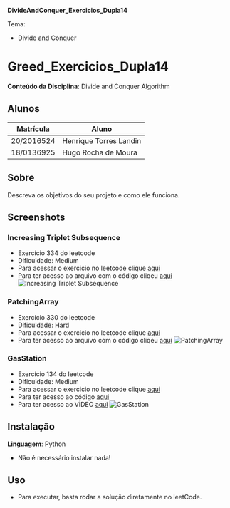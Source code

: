 **DivideAndConquer_Exercicios_Dupla14** 

Tema:
 - Divide and Conquer

# Greed_Exercicios_Dupla14

**Conteúdo da Disciplina**: Divide and Conquer Algorithm

## Alunos
|Matrícula | Aluno |
| -- | -- |
| 20/2016524  |  Henrique Torres Landin |
| 18/0136925  |  Hugo Rocha de Moura |

## Sobre 
Descreva os objetivos do seu projeto e como ele funciona. 

## Screenshots
### Increasing Triplet Subsequence
- Exercício 334 do leetcode
- Dificuldade: Medium
- Para acessar o exercicio no leetcode clique [aqui](https://leetcode.com/problems/increasing-triplet-subsequence/)
- Para ter acesso ao arquivo com o código cliqeu [aqui](https://github.com/projeto-de-algoritmos/Greed_Exercicios_Dupla14/blob/master/exercicios/increasingTripletSubsequence.py)
![Increasing Triplet Subsequence](https://github.com/projeto-de-algoritmos/Greed_Exercicios_Dupla14/assets/102327244/18b42071-1409-4543-b728-0714c63994fa)

### PatchingArray
- Exercício 330 do leetcode
- Dificuldade: Hard
- Para acessar o exercicio no leetcode clique [aqui](https://leetcode.com/problems/patching-array/)
- Para ter acesso ao arquivo com o código cliqeu [aqui](https://github.com/projeto-de-algoritmos/Greed_Exercicios_Dupla14/blob/master/exercicios/patchingArray.py)
![PatchingArray](https://github.com/projeto-de-algoritmos/Greed_Exercicios_Dupla14/assets/102327244/109c85e1-3d2b-4956-b424-7723828718bc)

### GasStation
- Exercício 134 do leetcode
- Dificuldade: Medium
- Para acessar o exercicio no leetcode clique [aqui](https://leetcode.com/problems/gas-station/description/)
- Para ter acesso ao código [aqui](https://leetcode.com/problems/gas-station/submissions/959716574/)
- Para ter acesso ao VÍDEO [aqui](https://youtu.be/Hev76-KK7H0)
![GasStation](https://github.com/projeto-de-algoritmos/Greed_Exercicios_Dupla14/blob/master/exercicios/ex03.png?raw=true)







## Instalação 
**Linguagem**: Python
- Não é necessário instalar nada!

## Uso 
- Para executar, basta rodar a solução diretamente no leetCode.
